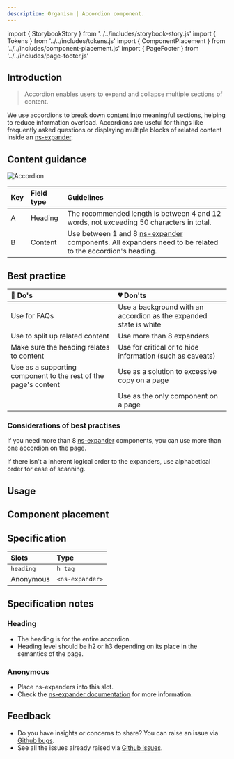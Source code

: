 ```yaml
---
description: Organism | Accordion component.
---
```


import { StorybookStory } from '../../includes/storybook-story.js'
import { Tokens } from '../../includes/tokens.js'
import { ComponentPlacement } from '../../includes/component-placement.js'
import { PageFooter } from '../../includes/page-footer.js'

## Introduction

> Accordion enables users to expand and collapse multiple sections of content.

We use accordions to break down content into meaningful sections, helping to reduce information overload. Accordions are useful for things like frequently asked questions or displaying multiple blocks of related content inside an [ns-expander](components/ns-expander.md).

## Content guidance

![Accordion](https://user-images.githubusercontent.com/45626534/74158689-6a9cba80-4c12-11ea-8917-7bfabfd8582d.png)

| Key | Field type | Guidelines |
| :--- | :--- | :--- |
| A | Heading | The recommended length is between 4 and 12 words, not exceeding 50 characters in total.  |
| B | Content | Use between 1 and 8 [ns-expander](components/ns-expander.md) components. All expanders need to be related to the accordion's heading.|

## Best practice

| 💚 Do's | 💔 Don'ts |
| :---  | :---  |
| Use for FAQs | Use a background with an accordion as the expanded state is white |
| Use to split up related content | Use more than 8 expanders |
| Make sure the heading relates to content | Use for critical or to hide information (such as caveats) |
| Use as a supporting component to the rest of the page's content | Use as a solution to excessive copy on a page |
|  | Use as the only component on a page |

### Considerations of best practises

If you need more than 8 [ns-expander](components/ns-expander.md) components, you can use more than one accordion on the page.

If there isn't a inherent logical order to the expanders, use alphabetical order for ease of scanning.

## Usage

<StorybookStory story="components-ns-accordion--singular"></StorybookStory>

## Component placement

<ComponentPlacement component="ns-accordion" parentComponents="ns-panel,ns-content,ns-editorial"></ComponentPlacement>

## Specification

| Slots | Type |
| :--- | :--- |
| `heading` | `h tag` |
| Anonymous | `<ns-expander>` |

## Specification notes

### Heading

* The heading is for the entire accordion.
* Heading level should be h2 or h3 depending on its place in the semantics of the page.

### Anonymous

* Place ns-expanders into this slot.
* Check the [ns-expander documentation](components/ns-expander.md) for more information.

<Tokens component="accordion"></Tokens>

## Feedback

* Do you have insights or concerns to share? You can raise an issue via [Github bugs](https://github.com/ConnectedHomes/nucleus/issues/new?assignees=&labels=Bug&template=a--bug-report.md&title=[bug]%20[ns-accordion]).
* See all the issues already raised via [Github issues](https://github.com/connectedHomes/nucleus/issues?utf8=%E2%9C%93&q=is%3Aopen+is%3Aissue+label%3ABug+[ns-accordion]).

<PageFooter></PageFooter>
